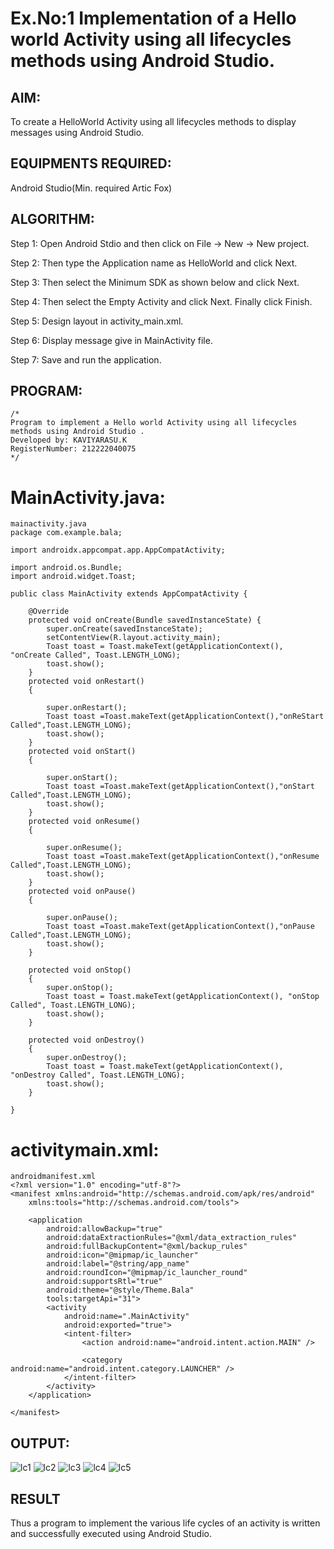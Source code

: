 # Ex.No:1 Implementation of a Hello world Activity using all lifecycles methods using Android Studio.


## AIM:

To create a HelloWorld Activity using all lifecycles methods to display messages using Android Studio.

## EQUIPMENTS REQUIRED:

Android Studio(Min. required Artic Fox)
## ALGORITHM:
Step 1: Open Android Stdio and then click on File -> New -> New project.

Step 2: Then type the Application name as HelloWorld and click Next. 

Step 3: Then select the Minimum SDK as shown below and click Next.

Step 4: Then select the Empty Activity and click Next. Finally click Finish.

Step 5: Design layout in activity_main.xml.

Step 6: Display message give in MainActivity file.

Step 7: Save and run the application.

## PROGRAM:
```
/*
Program to implement a Hello world Activity using all lifecycles methods using Android Studio .
Developed by: KAVIYARASU.K
RegisterNumber: 212222040075
*/
```
# MainActivity.java:
```
mainactivity.java
package com.example.bala;

import androidx.appcompat.app.AppCompatActivity;

import android.os.Bundle;
import android.widget.Toast;

public class MainActivity extends AppCompatActivity {

    @Override
    protected void onCreate(Bundle savedInstanceState) {
        super.onCreate(savedInstanceState);
        setContentView(R.layout.activity_main);
        Toast toast = Toast.makeText(getApplicationContext(), "onCreate Called", Toast.LENGTH_LONG);
        toast.show();
    }
    protected void onRestart()
    {

        super.onRestart();
        Toast toast =Toast.makeText(getApplicationContext(),"onReStart Called",Toast.LENGTH_LONG);
        toast.show();
    }
    protected void onStart()
    {

        super.onStart();
        Toast toast =Toast.makeText(getApplicationContext(),"onStart Called",Toast.LENGTH_LONG);
        toast.show();
    }
    protected void onResume()
    {

        super.onResume();
        Toast toast =Toast.makeText(getApplicationContext(),"onResume Called",Toast.LENGTH_LONG);
        toast.show();
    }
    protected void onPause()
    {

        super.onPause();
        Toast toast =Toast.makeText(getApplicationContext(),"onPause Called",Toast.LENGTH_LONG);
        toast.show();
    }

    protected void onStop()
    {
        super.onStop();
        Toast toast = Toast.makeText(getApplicationContext(), "onStop Called", Toast.LENGTH_LONG);
        toast.show();
    }

    protected void onDestroy()
    {
        super.onDestroy();
        Toast toast = Toast.makeText(getApplicationContext(), "onDestroy Called", Toast.LENGTH_LONG);
        toast.show();
    }

}
```
# activitymain.xml:
```
androidmanifest.xml
<?xml version="1.0" encoding="utf-8"?>
<manifest xmlns:android="http://schemas.android.com/apk/res/android"
    xmlns:tools="http://schemas.android.com/tools">

    <application
        android:allowBackup="true"
        android:dataExtractionRules="@xml/data_extraction_rules"
        android:fullBackupContent="@xml/backup_rules"
        android:icon="@mipmap/ic_launcher"
        android:label="@string/app_name"
        android:roundIcon="@mipmap/ic_launcher_round"
        android:supportsRtl="true"
        android:theme="@style/Theme.Bala"
        tools:targetApi="31">
        <activity
            android:name=".MainActivity"
            android:exported="true">
            <intent-filter>
                <action android:name="android.intent.action.MAIN" />

                <category android:name="android.intent.category.LAUNCHER" />
            </intent-filter>
        </activity>
    </application>

</manifest>
```

## OUTPUT:

![lc1](https://github.com/Samuelmariappan/lifecyclemethods/assets/119393030/8f206bbd-26f0-4593-b625-215084dead67)
![lc2](https://github.com/Samuelmariappan/lifecyclemethods/assets/119393030/9b7a56a3-2cb0-47dc-a9e8-669c51e9d804)
![lc3](https://github.com/Samuelmariappan/lifecyclemethods/assets/119393030/3e836d5f-7cfb-4d1c-898f-de8f8e84fc7c)
![lc4](https://github.com/Samuelmariappan/lifecyclemethods/assets/119393030/e756a4f7-e1ad-4480-b97c-1c5303e7b20d)
![lc5](https://github.com/Samuelmariappan/lifecyclemethods/assets/119393030/726d829f-7e8a-4619-aee9-43355a4f19bb)





## RESULT
Thus a program to implement the various life cycles of an activity is written and successfully executed using Android Studio.
